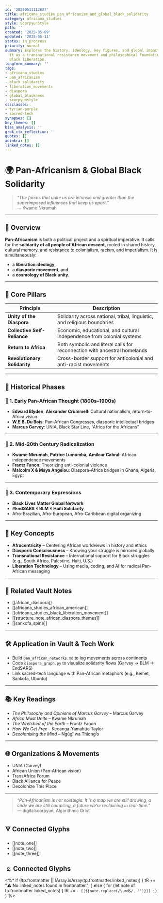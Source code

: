 ```yaml
---
id: '20250511112837'
title: africana_studies_pan_africanism_and_global_black_solidarity
category: africana_studies
style: ScorpyunStyle
path: ''
created: '2025-05-09'
updated: '2025-05-11'
status: in_progress
priority: normal
summary: Explores the history, ideology, key figures, and global impact of Pan-Africanism—framing
  it as a transnational resistance movement and philosophical foundation for global
  Black liberation.
longform_summary: ''
tags:
- africana_studies
- pan_africanism
- black_solidarity
- liberation_movements
- diaspora
- global_blackness
- scorpyunstyle
cssclasses:
- tyrian-purple
- sacred-tech
synapses: []
key_themes: []
bias_analysis: ''
grok_ctx_reflection: ''
quotes: []
adinkra: []
linked_notes: []
---
```


# 🌍 Pan-Africanism & Global Black Solidarity

> _“The forces that unite us are intrinsic and greater than the superimposed influences that keep us apart.”_  
> — Kwame Nkrumah

---

## 📘 Overview

**Pan-Africanism** is both a political project and a spiritual imperative. It calls for the **solidarity of all people of African descent**, rooted in shared history, cultural memory, and resistance to colonialism, racism, and imperialism. It is simultaneously:
- a **liberation ideology**,
- a **diasporic movement**, and
- a **cosmology of Black unity**.

---

## 🧬 Core Pillars

| Principle               | Description                                                                 |
|-------------------------|-----------------------------------------------------------------------------|
| **Unity of the Diaspora**   | Solidarity across national, tribal, linguistic, and religious boundaries   |
| **Collective Self-Reliance**| Economic, educational, and cultural independence from colonial systems    |
| **Return to Africa**        | Both symbolic and literal calls for reconnection with ancestral homelands |
| **Revolutionary Solidarity**| Cross-border support for anticolonial and anti-racist movements           |

---

## 📜 Historical Phases

### 🔹 1. Early Pan-African Thought (1800s–1900s)
- **Edward Blyden**, **Alexander Crummell**: Cultural nationalism, return-to-Africa vision  
- **W.E.B. Du Bois**: Pan-African Congresses, diasporic intellectual bridges  
- **Marcus Garvey**: UNIA, Black Star Line, “Africa for the Africans”

---

### 🔹 2. Mid-20th Century Radicalization
- **Kwame Nkrumah**, **Patrice Lumumba**, **Amílcar Cabral**: African independence movements  
- **Frantz Fanon**: Theorizing anti-colonial violence  
- **Malcolm X & Maya Angelou**: Diaspora-Africa bridges in Ghana, Algeria, Egypt

---

### 🔹 3. Contemporary Expressions
- **Black Lives Matter Global Network**  
- **#EndSARS × BLM × Haiti Solidarity**  
- Afro-Brazilian, Afro-European, Afro-Caribbean digital organizing

---

## 🧠 Key Concepts

- **Afrocentricity** – Centering African worldviews in history and ethics  
- **Diasporic Consciousness** – Knowing your struggle is mirrored globally  
- **Transnational Resistance** – International support for Black struggles (e.g., South Africa, Palestine, Haiti, U.S.)  
- **Liberation Technology** – Using media, coding, and AI for radical Pan-African messaging

---

## 🔗 Related Vault Notes

- [[african_diaspora]]  
- [[africana_studies_african_american]]  
- [[africana_studies_black_liberation_movement]]  
- [[structure_note_african_diaspora_themes]]  
- [[sankofa_spine]]

---

## 🛠️ Application in Vault & Tech Work

- Build `pan_african_networks.md` to log movements across continents  
- Code `diaspora_graph.py` to visualize solidarity flows (Garvey → BLM → EndSARS)  
- Link sacred-tech language with Pan-African metaphors (e.g., Kemet, Sankofa, Ubuntu)

---

## 📚 Key Readings

- _The Philosophy and Opinions of Marcus Garvey_ – Marcus Garvey  
- _Africa Must Unite_ – Kwame Nkrumah  
- _The Wretched of the Earth_ – Frantz Fanon  
- _How We Get Free_ – Keeanga-Yamahtta Taylor  
- _Decolonising the Mind_ – Ngũgĩ wa Thiong’o  

---

## 🌐 Organizations & Movements

- UNIA (Garvey)  
- African Union (Pan-African vision)  
- TransAfrica Forum  
- Black Alliance for Peace  
- Decolonize This Place

---

> _“Pan-Africanism is not nostalgia. It is a map we are still drawing, a code we are still compiling, a future we’re reclaiming in real-time.”_  
> — digitalscorpyun, Algorithmic Griot

## 🜃 Connected Glyphs
- [[note_one]]
- [[note_two]]
- [[note_three]]
## 🄃 Connected Glyphs

<%*
if (!tp.frontmatter || !Array.isArray(tp.frontmatter.linked_notes)) {
  tR += "⚠️ No linked_notes found in frontmatter.";
} else {
  for (let note of tp.frontmatter.linked_notes) {
    tR += `- [[${note.replace(/\.md$/, "")}]]
`;
  }
}
%>
